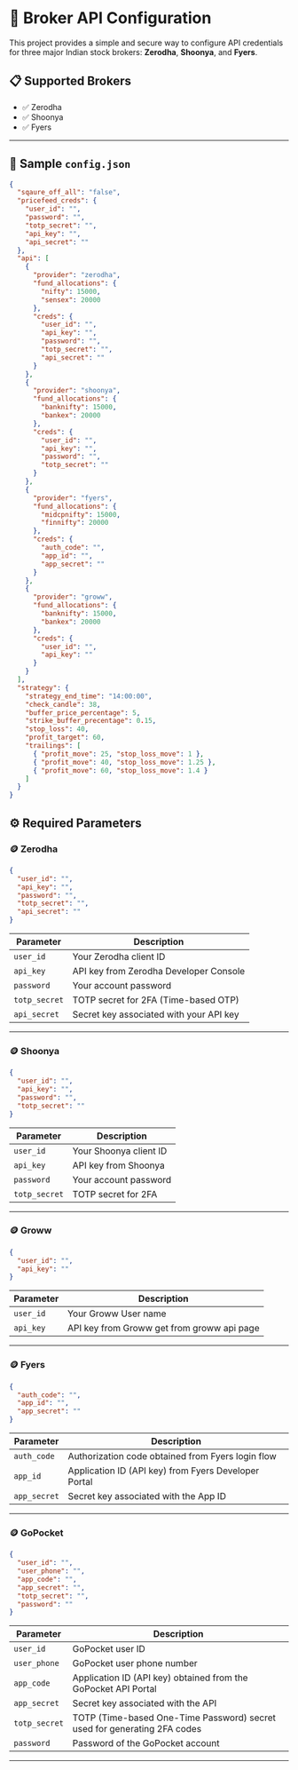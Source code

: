 # 🔐 Broker API Configuration

This project provides a simple and secure way to configure API credentials for three major Indian stock brokers: **Zerodha**, **Shoonya**, and **Fyers**.

## 📋 Supported Brokers

- ✅ Zerodha
- ✅ Shoonya
- ✅ Fyers

---

## 📄 Sample `config.json`

```json
{
  "sqaure_off_all": "false",
  "pricefeed_creds": {
    "user_id": "",
    "password": "",
    "totp_secret": "",
    "api_key": "",
    "api_secret": ""
  },
  "api": [
    {
      "provider": "zerodha",
      "fund_allocations": {
        "nifty": 15000,
        "sensex": 20000
      },
      "creds": {
        "user_id": "",
        "api_key": "",
        "password": "",
        "totp_secret": "",
        "api_secret": ""
      }
    },
    {
      "provider": "shoonya",
      "fund_allocations": {
        "banknifty": 15000,
        "bankex": 20000
      },
      "creds": {
        "user_id": "",
        "api_key": "",
        "password": "",
        "totp_secret": ""
      }
    },
    {
      "provider": "fyers",
      "fund_allocations": {
        "midcpnifty": 15000,
        "finnifty": 20000
      },
      "creds": {
        "auth_code": "",
        "app_id": "",
        "app_secret": ""
      }
    },
    {
      "provider": "groww",
      "fund_allocations": {
        "banknifty": 15000,
        "bankex": 20000
      },
      "creds": {
        "user_id": "",
        "api_key": ""
      }
    }
  ],
  "strategy": {
    "strategy_end_time": "14:00:00",
    "check_candle": 38,
    "buffer_price_percentage": 5,
    "strike_buffer_precentage": 0.15,
    "stop_loss": 40,
    "profit_target": 60,
    "trailings": [
      { "profit_move": 25, "stop_loss_move": 1 },
      { "profit_move": 40, "stop_loss_move": 1.25 },
      { "profit_move": 60, "stop_loss_move": 1.4 }
    ]
  }
}

```

## ⚙️ Required Parameters

### 🪙 Zerodha

```json
{
  "user_id": "",
  "api_key": "",
  "password": "",
  "totp_secret": "",
  "api_secret": ""
}
```

| Parameter     | Description                                     |
|---------------|-------------------------------------------------|
| `user_id`     | Your Zerodha client ID                          |
| `api_key`     | API key from Zerodha Developer Console          |
| `password`    | Your account password                           |
| `totp_secret` | TOTP secret for 2FA (Time-based OTP)            |
| `api_secret`  | Secret key associated with your API key         |

---

### 🪙 Shoonya

```json
{
  "user_id": "",
  "api_key": "",
  "password": "",
  "totp_secret": ""
}
```

| Parameter     | Description                                     |
|---------------|-------------------------------------------------|
| `user_id`     | Your Shoonya client ID                          |
| `api_key`     | API key from Shoonya                            |
| `password`    | Your account password                           |
| `totp_secret` | TOTP secret for 2FA                             |

---

### 🪙 Groww

```json
{
  "user_id": "",
  "api_key": ""
}
```

| Parameter     | Description                                     |
|---------------|-------------------------------------------------|
| `user_id`     | Your Groww User name                            |
| `api_key`     | API key from Groww get from groww api page      |

---

### 🪙 Fyers

```json
{
  "auth_code": "",
  "app_id": "",
  "app_secret": ""
}
```

| Parameter     | Description                                         |
|---------------|-----------------------------------------------------|
| `auth_code`   | Authorization code obtained from Fyers login flow  |
| `app_id`      | Application ID (API key) from Fyers Developer Portal |
| `app_secret`  | Secret key associated with the App ID               |

---

### 🪙 GoPocket

```json
{
  "user_id": "",
  "user_phone": "",
  "app_code": "",
  "app_secret": "",
  "totp_secret": "",
  "password": ""
}


```

| Parameter       | Description                                                              |
| --------------- | ------------------------------------------------------------------------ |
| `user_id`       | GoPocket user ID                                                         |
| `user_phone`    | GoPocket user phone number                                               |
| `app_code`      | Application ID (API key) obtained from the GoPocket API Portal           |
| `app_secret`    | Secret key associated with the API                                       |
| `totp_secret`   | TOTP (Time-based One-Time Password) secret used for generating 2FA codes |
| `password`      | Password of the GoPocket account                                         |

---